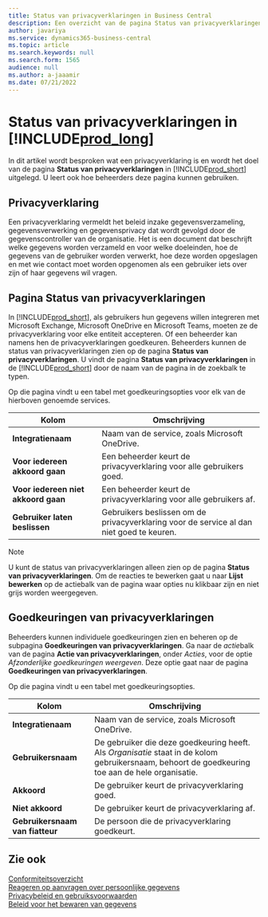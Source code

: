 ```yaml
---
title: Status van privacyverklaringen in Business Central
description: Een overzicht van de pagina Status van privacyverklaringen in Business Central
author: javariya
ms.service: dynamics365-business-central
ms.topic: article
ms.search.keywords: null
ms.search.form: 1565
audience: null
ms.author: a-jaaamir
ms.date: 07/21/2022
---
```


# <a name="privacy-notices-status-in-"></a><a name="privacy-notices-status-in-"></a><a name="privacy-notices-status-in-"></a>Status van privacyverklaringen in [!INCLUDE[prod_long](includes/prod_long.md)]

In dit artikel wordt besproken wat een privacyverklaring is en wordt het doel van de pagina **Status van privacyverklaringen** in [!INCLUDE[prod_short](includes/prod_short.md)] uitgelegd. U leert ook hoe beheerders deze pagina kunnen gebruiken.

## <a name="privacy-notice"></a><a name="privacy-notice"></a><a name="privacy-notice"></a>Privacyverklaring

Een privacyverklaring vermeldt het beleid inzake gegevensverzameling, gegevensverwerking en gegevensprivacy dat wordt gevolgd door de gegevenscontroller van de organisatie. Het is een document dat beschrijft welke gegevens worden verzameld en voor welke doeleinden, hoe de gegevens van de gebruiker worden verwerkt, hoe deze worden opgeslagen en met wie contact moet worden opgenomen als een gebruiker iets over zijn of haar gegevens wil vragen. 

## <a name="privacy-notices-status-page"></a><a name="privacy-notices-status-page"></a><a name="privacy-notices-status-page"></a>Pagina Status van privacyverklaringen

In [!INCLUDE[prod_short](includes/prod_short.md)], als gebruikers hun gegevens willen integreren met Microsoft Exchange, Microsoft OneDrive en Microsoft Teams, moeten ze de privacyverklaring voor elke entiteit accepteren. Of een beheerder kan namens hen de privacyverklaringen goedkeuren. Beheerders kunnen de status van privacyverklaringen zien op de pagina **Status van privacyverklaringen**. U vindt de pagina **Status van privacyverklaringen** in de [!INCLUDE[prod_short](includes/prod_short.md)] door de naam van de pagina in de zoekbalk te typen.  

Op die pagina vindt u een tabel met goedkeuringsopties voor elk van de hierboven genoemde services. 

| Kolom | Omschrijving |
| ----------- | ----------- | 
| **Integratienaam** | Naam van de service, zoals Microsoft OneDrive. |
| **Voor iedereen akkoord gaan** | Een beheerder keurt de privacyverklaring voor alle gebruikers goed. |
| **Voor iedereen niet akkoord gaan** | Een beheerder keurt de privacyverklaring voor alle gebruikers af. |
| **Gebruiker laten beslissen** | Gebruikers beslissen om de privacyverklaring voor de service al dan niet goed te keuren. |

> [!NOTE]
> U kunt de status van privacyverklaringen alleen zien op de pagina **Status van privacyverklaringen**. Om de reacties te bewerken gaat u naar **Lijst bewerken** op de actiebalk van de pagina waar opties nu klikbaar zijn en niet grijs worden weergegeven.

## <a name="privacy-notice-approvals"></a><a name="privacy-notice-approvals"></a><a name="privacy-notice-approvals"></a>Goedkeuringen van privacyverklaringen

Beheerders kunnen individuele goedkeuringen zien en beheren op de subpagina **Goedkeuringen van privacyverklaringen**. Ga naar de *actie*balk van de pagina **Actie van privacyverklaringen**, onder *Acties*, voor de optie *Afzonderlijke goedkeuringen weergeven*. Deze optie gaat naar de pagina **Goedkeuringen van privacyverklaringen**.<br>

Op die pagina vindt u een tabel met goedkeuringsopties. 

| Kolom | Omschrijving |
| ----------- | ----------- | 
| **Integratienaam** | Naam van de service, zoals Microsoft OneDrive. |
| **Gebruikersnaam** | De gebruiker die deze goedkeuring heeft. Als *Organisatie* staat in de kolom gebruikersnaam, behoort de goedkeuring toe aan de hele organisatie. 
| **Akkoord** | De gebruiker keurt de privacyverklaring goed. |
| **Niet akkoord** | De gebruiker keurt de privacyverklaring af. |
| **Gebruikersnaam van fiatteur** | De persoon die de privacyverklaring goedkeurt. |

## <a name="see-also"></a><a name="see-also"></a><a name="see-also"></a>Zie ook

[Conformiteitsoverzicht  ](/dynamics365/business-central/compliance/compliance-overview)  
[Reageren op aanvragen over persoonlijke gegevens  ](/dynamics365/business-central/admin-responding-to-requests-about-personal-data)  
[Privacybeleid en gebruiksvoorwaarden ](/dynamics365/business-central/dev-itpro/developer/readiness/readiness-checklist-i-privacypolicy-termsofuse)  
[Beleid voor het bewaren van gegevens](/dynamics365-release-plan/2020wave2/smb/dynamics365-business-central/define-retention-policies) 
